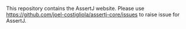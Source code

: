 This repository contains the AssertJ website. Please use https://github.com/joel-costigliola/assertj-core/issues to raise issue for AssertJ.